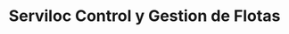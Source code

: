 ---
title: "Serviloc Control y Gestion de Flotas"
url: /mollet-del-valles/serviloc-control-y-gestion-de-flotas/
shop: piezas de automóviles
---